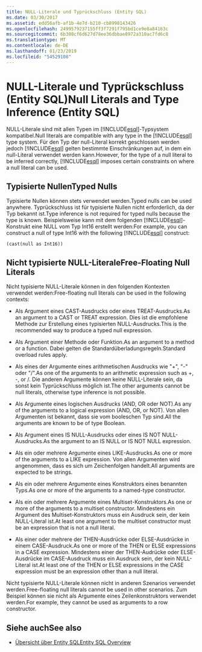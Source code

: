 ```yaml
---
title: NULL-Literale und Typrückschluss (Entity SQL)
ms.date: 03/30/2017
ms.assetid: edd56afb-af1b-4e7d-b210-cb8998143426
ms.openlocfilehash: 2499579237155ff3f7291f795bd1ce9e8a84163c
ms.sourcegitcommit: 6b308cf6d627d78ee36dbbae8972a310ac7fd6c8
ms.translationtype: MT
ms.contentlocale: de-DE
ms.lasthandoff: 01/23/2019
ms.locfileid: "54529108"
---
```

# <a name="null-literals-and-type-inference-entity-sql"></a><span data-ttu-id="a7c53-102">NULL-Literale und Typrückschluss (Entity SQL)</span><span class="sxs-lookup"><span data-stu-id="a7c53-102">Null Literals and Type Inference (Entity SQL)</span></span>
<span data-ttu-id="a7c53-103">NULL-Literale sind mit allen Typen im [!INCLUDE[esql](../../../../../../includes/esql-md.md)]-Typsystem kompatibel.</span><span class="sxs-lookup"><span data-stu-id="a7c53-103">Null literals are compatible with any type in the [!INCLUDE[esql](../../../../../../includes/esql-md.md)] type system.</span></span> <span data-ttu-id="a7c53-104">Für den Typ der null-Literal korrekt geschlossen werden jedoch [!INCLUDE[esql](../../../../../../includes/esql-md.md)] gelten bestimmte Einschränkungen auf, in dem ein null-Literal verwendet werden kann.</span><span class="sxs-lookup"><span data-stu-id="a7c53-104">However, for the type of a null literal to be inferred correctly, [!INCLUDE[esql](../../../../../../includes/esql-md.md)] imposes certain constraints on where a null literal can be used.</span></span>  
  
## <a name="typed-nulls"></a><span data-ttu-id="a7c53-105">Typisierte Nullen</span><span class="sxs-lookup"><span data-stu-id="a7c53-105">Typed Nulls</span></span>  
 <span data-ttu-id="a7c53-106">Typisierte Nullen können stets verwendet werden.</span><span class="sxs-lookup"><span data-stu-id="a7c53-106">Typed nulls can be used anywhere.</span></span> <span data-ttu-id="a7c53-107">Typrückschluss ist für typisierte Nullen nicht erforderlich, da der Typ bekannt ist.</span><span class="sxs-lookup"><span data-stu-id="a7c53-107">Type inference is not required for typed nulls because the type is known.</span></span> <span data-ttu-id="a7c53-108">Beispielsweise kann mit dem folgenden [!INCLUDE[esql](../../../../../../includes/esql-md.md)]-Konstrukt eine NULL vom Typ Int16 erstellt werden:</span><span class="sxs-lookup"><span data-stu-id="a7c53-108">For example, you can construct a null of type Int16 with the following [!INCLUDE[esql](../../../../../../includes/esql-md.md)] construct:</span></span>  
  
 `(cast(null as Int16))`  
  
## <a name="free-floating-null-literals"></a><span data-ttu-id="a7c53-109">Nicht typisierte NULL-Literale</span><span class="sxs-lookup"><span data-stu-id="a7c53-109">Free-Floating Null Literals</span></span>  
 <span data-ttu-id="a7c53-110">Nicht typisierte NULL-Literale können in den folgenden Kontexten verwendet werden:</span><span class="sxs-lookup"><span data-stu-id="a7c53-110">Free-floating null literals can be used in the following contexts:</span></span>  
  
-   <span data-ttu-id="a7c53-111">Als Argument eines CAST-Ausdrucks oder eines TREAT-Ausdrucks.</span><span class="sxs-lookup"><span data-stu-id="a7c53-111">As an argument to a CAST or TREAT expression.</span></span> <span data-ttu-id="a7c53-112">Dies ist die empfohlene Methode zur Erstellung eines typisierten NULL-Ausdrucks.</span><span class="sxs-lookup"><span data-stu-id="a7c53-112">This is the recommended way to produce a typed null expression.</span></span>  
  
-   <span data-ttu-id="a7c53-113">Als Argument einer Methode oder Funktion.</span><span class="sxs-lookup"><span data-stu-id="a7c53-113">As an argument to a method or a function.</span></span> <span data-ttu-id="a7c53-114">Dabei gelten die Standardüberladungsregeln.</span><span class="sxs-lookup"><span data-stu-id="a7c53-114">Standard overload rules apply.</span></span>  
  
-   <span data-ttu-id="a7c53-115">Als eines der Argumente eines arithmetischen Ausdrucks wie "+", "-" oder "/".</span><span class="sxs-lookup"><span data-stu-id="a7c53-115">As one of the arguments to an arithmetic expression such as +, -, or /.</span></span> <span data-ttu-id="a7c53-116">Die anderen Argumente können keine NULL-Literale sein, da sonst kein Typrückschluss möglich ist.</span><span class="sxs-lookup"><span data-stu-id="a7c53-116">The other arguments cannot be null literals, otherwise type inference is not possible.</span></span>  
  
-   <span data-ttu-id="a7c53-117">Als Argumente eines logischen Ausdrucks (AND, OR oder NOT).</span><span class="sxs-lookup"><span data-stu-id="a7c53-117">As any of the arguments to a logical expression (AND, OR, or NOT).</span></span> <span data-ttu-id="a7c53-118">Von allen Argumenten ist bekannt, dass sie vom booleschen Typ sind.</span><span class="sxs-lookup"><span data-stu-id="a7c53-118">All the arguments are known to be of type Boolean.</span></span>  
  
-   <span data-ttu-id="a7c53-119">Als Argument eines IS NULL-Ausdrucks oder eines IS NOT NULL-Ausdrucks.</span><span class="sxs-lookup"><span data-stu-id="a7c53-119">As the argument to an IS NULL or IS NOT NULL expression.</span></span>  
  
-   <span data-ttu-id="a7c53-120">Als ein oder mehrere Argumente eines LIKE-Ausdrucks.</span><span class="sxs-lookup"><span data-stu-id="a7c53-120">As one or more of the arguments to a LIKE expression.</span></span> <span data-ttu-id="a7c53-121">Von allen Argumenten wird angenommen, dass es sich um Zeichenfolgen handelt.</span><span class="sxs-lookup"><span data-stu-id="a7c53-121">All arguments are expected to be strings.</span></span>  
  
-   <span data-ttu-id="a7c53-122">Als ein oder mehrere Argumente eines Konstruktors eines benannten Typs.</span><span class="sxs-lookup"><span data-stu-id="a7c53-122">As one or more of the arguments to a named-type constructor.</span></span>  
  
-   <span data-ttu-id="a7c53-123">Als ein oder mehrere Argumente eines Multiset-Konstruktors.</span><span class="sxs-lookup"><span data-stu-id="a7c53-123">As one or more of the arguments to a multiset constructor.</span></span> <span data-ttu-id="a7c53-124">Mindestens ein Argument des Multiset-Konstruktors muss ein Ausdruck sein, der kein NULL-Literal ist.</span><span class="sxs-lookup"><span data-stu-id="a7c53-124">At least one argument to the multiset constructor must be an expression that is not a null literal.</span></span>  
  
-   <span data-ttu-id="a7c53-125">Als einer oder mehrere der THEN-Ausdrücke oder ELSE-Ausdrücke in einem CASE-Ausdruck.</span><span class="sxs-lookup"><span data-stu-id="a7c53-125">As one or more of the THEN or ELSE expressions in a CASE expression.</span></span> <span data-ttu-id="a7c53-126">Mindestens einer der THEN-Audrücke oder ELSE-Ausdrücke im CASE-Ausdruck muss ein Ausdruck sein, der kein NULL-Literal ist.</span><span class="sxs-lookup"><span data-stu-id="a7c53-126">At least one of the THEN or ELSE expressions in the CASE expression must be an expression other than a null literal.</span></span>  
  
 <span data-ttu-id="a7c53-127">Nicht typisierte NULL-Literale können nicht in anderen Szenarios verwendet werden.</span><span class="sxs-lookup"><span data-stu-id="a7c53-127">Free-floating null literals cannot be used in other scenarios.</span></span> <span data-ttu-id="a7c53-128">Zum Beispiel können sie nicht als Argumente eines Zeilenkonstruktors verwendet werden.</span><span class="sxs-lookup"><span data-stu-id="a7c53-128">For example,  they cannot be used as arguments to a row constructor.</span></span>  
  
## <a name="see-also"></a><span data-ttu-id="a7c53-129">Siehe auch</span><span class="sxs-lookup"><span data-stu-id="a7c53-129">See also</span></span>
- [<span data-ttu-id="a7c53-130">Übersicht über Entity SQL</span><span class="sxs-lookup"><span data-stu-id="a7c53-130">Entity SQL Overview</span></span>](../../../../../../docs/framework/data/adonet/ef/language-reference/entity-sql-overview.md)
